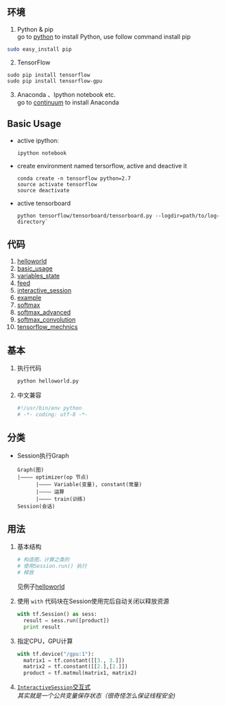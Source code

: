 ## 环境
1. Python & pip  
  go to [python](https://www.python.org) to install Python, use follow command install pip  
  ```bash
  sudo easy_install pip
  ```
2. TensorFlow  

  ```
  sudo pip install tensorflow
  sudo pip install tensorflow-gpu
  ```
 
3. Anaconda 、Ipython notebook etc.  
    go to [continuum](https://www.continuum.io) to install Anaconda

## Basic Usage    
* active ipython:

  ```
  ipython notebook
  ```
* create environment named tersorflow, active and deactive it

  ```
  conda create -n tensorflow python=2.7
  source activate tensorflow
  source deactivate
  ```
* active tensorboard 

  ```
  python tensorflow/tensorboard/tensorboard.py --logdir=path/to/log-directory`
  ```

## 代码
1. [helloworld](helloworld.py)
2. [basic_usage](basic_usage.py)
3. [variables_state](variables_state.py)
3. [feed](feed.py)
3. [interactive_session](interactive_session.py)
3. [example](example.py)
4. [softmax](softmax.py)
5. [softmax_advanced](softmax_advanced.py)
6. [softmax_convolution](softmax_convolution.py)
7. [tensorflow_mechnics](tensorflow_mechnics.py)

## 基本
1. 执行代码

    ```bash
    python helloworld.py
    ```

2. 中文兼容

    ```python
    #!/usr/bin/env python
    # -*- coding: utf-8 -*-
    ```

## 分类
* Session执行Graph

    ```
    Graph(图)
    |———— optimizer(op 节点)
          |———— Variable(变量), constant(常量)
          |———— 运算
          |———— train(训练)
    Session(会话)
    ```

## 用法

1. 基本结构

    ```python
    # 构造图，计算之类的
    # 使用Session.run() 执行
    # 释放
    ```
    见例子[helloworld](helloworld.py)

2. 使用 `with` 代码块在Session使用完后自动关闭以释放资源

    ```python
    with tf.Session() as sess:
      result = sess.run([product])
      print result
    ```

3. 指定CPU，GPU计算

    ```python
    with tf.device("/gpu:1"):
      matrix1 = tf.constant([[3., 3.]])
      matrix2 = tf.constant([[2.],[2.]])
      product = tf.matmul(matrix1, matrix2)
    ```

4. [`InteractiveSession`交互式](interactive_session.py)  
*其实就是一个公共变量保存状态（很奇怪怎么保证线程安全)*
